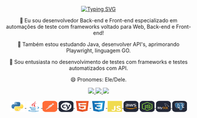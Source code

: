 <p align="center">
  <a href="https://git.io/typing-svg">
    <img src="https://readme-typing-svg.demolab.com?font=Fira+Code&weight=600&size=25&pause=1000&color=ffffff&random=false&width=435&height=40&lines=Ol%C3%A1%2C+eu+sou+Lucas+Barros!" alt="Typing SVG">
  </a>
</p>

<div align="center">
  
🔭 Eu sou desenvolvedor Back-end e Front-end especializado em automações de teste com frameworks voltado para Web, Back-end e Front-end!

🌱 Também estou estudando Java, desenvolver API's, aprimorando Playwright, linguagem GO.

💬 Sou entusiasta no desenvolvimento de testes com frameworks e testes automatizados com API.

😄 Pronomes: Ele/Dele.
</div>

<div align="center">
  <a href="https://www.linkedin.com/in/lucas-gbarros/">
  <img height="150em" src="https://github-readme-stats.vercel.app/api?username=LucasGBArros&theme=dark&show_icons=true&hide_border=true&count_private=true)"/>
  <img height="150em" src="https://github-readme-streak-stats.herokuapp.com/?user=LucasGBArros&theme=dark&hide_border=true"/>
  <img height="150em" src="https://github-readme-stats.vercel.app/api/top-langs/?username=LucasGBArros&theme=dark&show_icons=true&hide_border=true&layout=compact"/>
</div>

<div style="display: inline_block" align="center"><br>
  <img align="center" alt="Python" height="30" width="40" src="https://raw.githubusercontent.com/devicons/devicon/master/icons/python/python-original.svg">
  <img align="center" alt="Java" height="30" width="40" src="https://raw.githubusercontent.com/devicons/devicon/master/icons/java/java-original.svg">
  <img align="center" alt="Postman" height="30" width="40" src="https://github.com/tandpfun/skill-icons/blob/main/icons/Postman.svg">
  <img align="center" alt="Cypress" height="30" width="40" src="https://github.com/tandpfun/skill-icons/blob/main/icons/Cypress-Dark.svg">
  <img align="center" alt="HTML" height="30" width="40" src="https://raw.githubusercontent.com/devicons/devicon/master/icons/html5/html5-original.svg">
  <img align="center" alt="CSS" height="30" width="40" src="https://raw.githubusercontent.com/devicons/devicon/master/icons/css3/css3-original.svg">
  <img align="center" alt="Js" height="30" width="40" src="https://raw.githubusercontent.com/devicons/devicon/master/icons/javascript/javascript-plain.svg">
  <img align="center" alt="AWS" height="30" width="40" src="https://github.com/tandpfun/skill-icons/blob/main/icons/AWS-Dark.svg">
  <img align="center" alt="NodeJS" height="30" width="40" src="https://github.com/tandpfun/skill-icons/blob/main/icons/NodeJS-Dark.svg">
  <img align="center" alt="MySQL" height="30" width="40" src="https://github.com/tandpfun/skill-icons/blob/main/icons/MySQL-Dark.svg">
  <img align="center" alt="Postgre" height="30" width="40" src="https://github.com/tandpfun/skill-icons/blob/main/icons/PostgreSQL-Dark.svg">
  
  </div>
